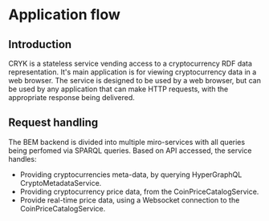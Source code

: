 # Application flow

## Introduction
CRYK is a stateless service vending access to a cryptocurrency RDF data representation. It's main application is for viewing cryptocurrency data in a web browser. The service is designed to be used by a web browser, but can be used by any application that can make HTTP requests, with the appropriate response being delivered.


## Request handling
The BEM backend is divided into multiple miro-services with all queries being perfomed via SPARQL queries.
Based on API accessed, the service handles:
- Providing cryptocurrencies meta-data, by querying HyperGraphQL CryptoMetadataService.
- Providing cryptocurrency price data, from the CoinPriceCatalogService.
- Provide real-time price data, using a Websocket connection to the CoinPriceCatalogService.
